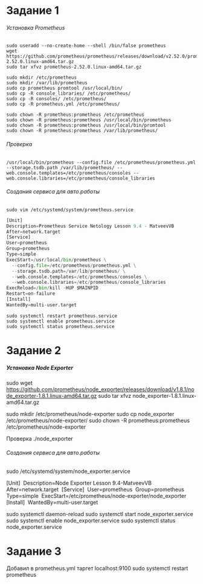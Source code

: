 # Задание 1
###### Установка Prometheus
```
sudo useradd --no-create-home --shell /bin/false prometheus
wget https://github.com/prometheus/prometheus/releases/download/v2.52.0/prometheus-2.52.0.linux-amd64.tar.gz
sudo tar xfvz prometheus-2.52.0.linux-amd64.tar.gz 
```
```
sudo mkdir /etc/prometheus
sudo mkdir /var/lib/prometheus
sudo cp prometheus promtool /usr/local/bin/
sudo cp -R console_libraries/ /etc/prometheus/
sudo cp -R consoles/ /etc/prometheus/
sudo cp -R prometheus.yml /etc/prometheus/
```
```
sudo chown -R prometheus:prometheus /etc/prometheus
sudo chown -R prometheus:prometheus /usr/local/bin/prometheus 
sudo chown -R prometheus:prometheus /usr/local/bin/promtool
sudo chown -R prometheus:prometheus /var/lib/prometheus/
```
###### Проверка
```
/usr/local/bin/prometheus --config.file /etc/prometheus/prometheus.yml --storage.tsdb.path /var/lib/prometheus/ --web.console.templates=/etc/prometheus/consoles --web.console.libraries=/etc/prometheus/console_libraries
```
###### Создания сервиса для авто.работы
```
sudo vim /etc/systemd/system/prometheus.service
```
```python
[Unit]
Description=Prometheus Service Netology Lesson 9.4 - MatveevVB
After=network.target
[Service]
User=prometheus
Group=prometheus
Type=simple
ExecStart=/usr/local/bin/prometheus \
  --config.file=/etc/prometheus/prometheus.yml \
  --storage.tsdb.path=/var/lib/prometheus/ \
  --web.console.templates=/etc/prometheus/consoles \
  --web.console.libraries=/etc/prometheus/console_libraries
ExecReload=/bin/kill -HUP $MAINPID
Restart=on-failure
[Install]
WantedBy=multi-user.target
```
```
sudo systemctl restart prometheus.service
sudo systemctl enable prometheus.service
sudo systemctl status prometheus.service
```


# Задание 2
##### Установка Node Exporter

sudo wget https://github.com/prometheus/node_exporter/releases/download/v1.8.1/node_exporter-1.8.1.linux-amd64.tar.gz
sudo tar xfvz node_exporter-1.8.1.linux-amd64.tar.gz

sudo mkdir /etc/prometheus/node-exporter
sudo cp node_exporter /etc/prometheus/node-exporter/
sudo chown -R prometheus:prometheus /etc/prometheus/node-exporter

Проверка 
./node_exporter

###### Создания сервиса для авто.работы

sudo /etc/systemd/system/node_exporter.service

[Unit] 
Description=Node Exporter Lesson 9.4-MatveevVB
After=network.target 
[Service] 
User=prometheus 
Group=prometheus 
Type=simple 
ExecStart=/etc/prometheus/node-exporter/node_exporter 
[Install] 
WantedBy=multi-user.target

sudo systemctl daemon-reload
sudo systemctl start node_exporter.service
sudo systemctl enable node_exporter.service
sudo systemctl status node_exporter.service

# Задание 3

Добавил в prometheus.yml таргет localhost:9100
sudo systemctl restart prometheus




